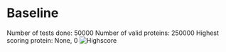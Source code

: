 # Baseline
Number of tests done: 50000
Number of valid proteins: 250000
Highest scoring protein: None, 0
![Highscore](None)
